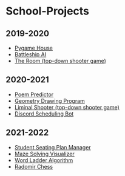 <h1>School-Projects</h1>
<h2>2019-2020</h2>
<ul>
  <li><a href="https://github.com/Edison-Du/School-Projects/tree/main/2019-2020/Pygame%20House">Pygame House</a></li>
  <li><a href="https://github.com/Edison-Du/School-Projects/tree/main/2019-2020/Battleship">Battleship AI</a></li>
  <li><a href="https://github.com/Edison-Du/School-Projects/tree/main/2019-2020/The%20Room">The Room (top-down shooter game)</a></li>
</ul>
<h2>2020-2021</h2>
<ul>
  <li><a href="https://github.com/Edison-Du/School-Projects/tree/main/2020-2021/Poem%20Predictor">Poem Predictor</a></li>
  <li><a href="https://github.com/Edison-Du/School-Projects/tree/main/2020-2021/Geometry%20Drawing%20Program">Geometry Drawing Program</a></li>
  <li><a href="https://github.com/Edison-Du/School-Projects/tree/main/2020-2021/Liminal%20Shooter">Liminal Shooter (top-down shooter game)</a></li>
  <li><a href="https://github.com/Edison-Du/School-Projects/tree/main/2020-2021/Discord%20Scheduling%20Bot">Discord Scheduling Bot</a></li>
</ul>
<h2>2021-2022</h2>
<ul>
  <li><a href="https://github.com/Edison-Du/School-Projects/tree/main/2021-2022/Student%20Seating%20Plan%20Manager">Student Seating Plan Manager</a></li>
  <li><a href="https://github.com/Edison-Du/School-Projects/tree/main/2021-2022/Maze%20Solving%20Visualizer">Maze Solving Visualizer</a></li>
  <li><a href="https://github.com/Edison-Du/School-Projects/tree/main/2021-2022/Word%20Ladder%20Algorithm">Word Ladder Algorithm</a></li>
  <li><a href="https://github.com/Edison-Du/Radomir-Chess">Radomir Chess</a></li>
</ul>
